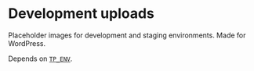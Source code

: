 Development uploads
===========

Placeholder images for development and staging environments. Made for WordPress.

Depends on [`TP_ENV`](https://github.com/trendwerk/trendpress/wiki/Constants).
